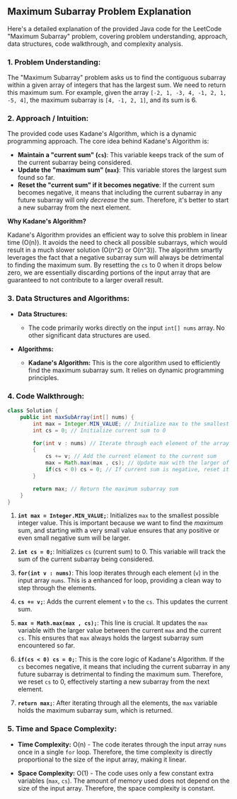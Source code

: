 ## Maximum Subarray Problem Explanation

Here's a detailed explanation of the provided Java code for the LeetCode "Maximum Subarray" problem, covering problem understanding, approach, data structures, code walkthrough, and complexity analysis.

### 1. Problem Understanding:

The "Maximum Subarray" problem asks us to find the contiguous subarray within a given array of integers that has the largest sum. We need to return this maximum sum.  For example, given the array `[-2, 1, -3, 4, -1, 2, 1, -5, 4]`, the maximum subarray is `[4, -1, 2, 1]`, and its sum is 6.

### 2. Approach / Intuition:

The provided code uses Kadane's Algorithm, which is a dynamic programming approach. The core idea behind Kadane's Algorithm is:

*   **Maintain a "current sum" (`cs`)**: This variable keeps track of the sum of the current subarray being considered.
*   **Update the "maximum sum" (`max`)**: This variable stores the largest sum found so far.
*   **Reset the "current sum" if it becomes negative**:  If the current sum becomes negative, it means that including the current subarray in any future subarray will only *decrease* the sum. Therefore, it's better to start a new subarray from the next element.

**Why Kadane's Algorithm?**

Kadane's Algorithm provides an efficient way to solve this problem in linear time (O(n)).  It avoids the need to check all possible subarrays, which would result in a much slower solution (O(n^2) or O(n^3)). The algorithm smartly leverages the fact that a negative subarray sum will always be detrimental to finding the maximum sum. By resetting the `cs` to 0 when it drops below zero, we are essentially discarding portions of the input array that are guaranteed to not contribute to a larger overall result.

### 3. Data Structures and Algorithms:

*   **Data Structures:**
    *   The code primarily works directly on the input `int[] nums` array.  No other significant data structures are used.

*   **Algorithms:**
    *   **Kadane's Algorithm:**  This is the core algorithm used to efficiently find the maximum subarray sum. It relies on dynamic programming principles.

### 4. Code Walkthrough:

```java
class Solution {
    public int maxSubArray(int[] nums) {
        int max = Integer.MIN_VALUE; // Initialize max to the smallest possible integer value
        int cs = 0; // Initialize current sum to 0

        for(int v : nums) // Iterate through each element of the array
        {
            cs += v; // Add the current element to the current sum
            max = Math.max(max , cs); // Update max with the larger of max and current sum
            if(cs < 0) cs = 0; // If current sum is negative, reset it to 0
        }

        return max; // Return the maximum subarray sum
    }
}
```

1.  **`int max = Integer.MIN_VALUE;`**: Initializes `max` to the smallest possible integer value. This is important because we want to find the *maximum* sum, and starting with a very small value ensures that any positive or even small negative sum will be larger.

2.  **`int cs = 0;`**: Initializes `cs` (current sum) to 0.  This variable will track the sum of the current subarray being considered.

3.  **`for(int v : nums)`**: This loop iterates through each element (`v`) in the input array `nums`. This is a enhanced for loop, providing a clean way to step through the elements.

4.  **`cs += v;`**:  Adds the current element `v` to the `cs`. This updates the current sum.

5.  **`max = Math.max(max , cs);`**: This line is crucial.  It updates the `max` variable with the larger value between the current `max` and the current `cs`. This ensures that `max` always holds the largest subarray sum encountered so far.

6.  **`if(cs < 0) cs = 0;`**: This is the core logic of Kadane's Algorithm. If the `cs` becomes negative, it means that including the current subarray in any future subarray is detrimental to finding the maximum sum. Therefore, we reset `cs` to 0, effectively starting a new subarray from the next element.

7.  **`return max;`**: After iterating through all the elements, the `max` variable holds the maximum subarray sum, which is returned.

### 5. Time and Space Complexity:

*   **Time Complexity:** O(n) - The code iterates through the input array `nums` once in a single `for` loop. Therefore, the time complexity is directly proportional to the size of the input array, making it linear.

*   **Space Complexity:** O(1) - The code uses only a few constant extra variables (`max`, `cs`).  The amount of memory used does not depend on the size of the input array.  Therefore, the space complexity is constant.
